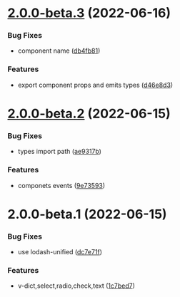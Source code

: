 # [2.0.0-beta.3](https://github.com/SoulLyoko/vue-dictionary/compare/v2.0.0-beta.2...v2.0.0-beta.3) (2022-06-16)


### Bug Fixes

* component name ([db4fb81](https://github.com/SoulLyoko/vue-dictionary/commit/db4fb816e5b93b48acb7be8797ba309ed795a659))


### Features

* export component props and emits types ([d46e8d3](https://github.com/SoulLyoko/vue-dictionary/commit/d46e8d35a5126133a8fe07177636d1c0ac7b0425))



# [2.0.0-beta.2](https://github.com/SoulLyoko/vue-dictionary/compare/v2.0.0-beta.1...v2.0.0-beta.2) (2022-06-15)


### Bug Fixes

* types  import path ([ae9317b](https://github.com/SoulLyoko/vue-dictionary/commit/ae9317b644ecfe2004258c06c048dfc545c2d4fc))


### Features

* componets events ([9e73593](https://github.com/SoulLyoko/vue-dictionary/commit/9e73593ee4ffe2a86bf9156e9235c1ac49cc275f))



# 2.0.0-beta.1 (2022-06-15)


### Bug Fixes

* use lodash-unified ([dc7e71f](https://github.com/SoulLyoko/vue-dictionary/commit/dc7e71fe393c4097b7eb035c141687f8d2b27eb1))


### Features

* v-dict,select,radio,check,text ([1c7bed7](https://github.com/SoulLyoko/vue-dictionary/commit/1c7bed70ba3670e7ef247b4c08b98371b219f65f))



